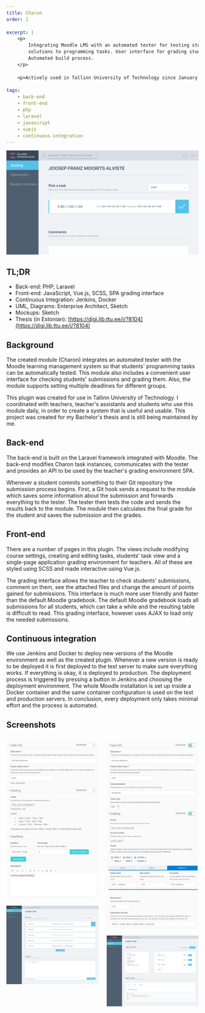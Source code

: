 ```yaml
---
title: Charon
order: 1

excerpt: |
    <p>
        Integrating Moodle LMS with an automated tester for testing students'
        solutions to programming tasks. User interface for grading students.
        Automated build process.
    </p>

    <p>Actively used in Tallinn University of Technology since January 2017.</p>

tags:
    - back-end
    - front-end
    - php
    - laravel
    - javascript
    - vuejs
    - continuous-integration
---
```


<div class="wider-than-container">

![Charon](img/charon.png)

</div>

## TL;DR

* Back-end: PHP, Laravel
* Front-end: JavaScript, Vue.js, SCSS, SPA grading interface
* Continuous Integration: Jenkins, Docker
* UML, Diagrams: Enterprise Architect, Sketch
* Mockups: Sketch
* Thesis (in Estonian): [https://digi.lib.ttu.ee/i/?8104](https://digi.lib.ttu.ee/i/?8104)

## Background

The created module (Charon) integrates an automated tester with the Moodle
learning management system so that students' programming tasks can be
automatically tested. This module also includes a convenient user interface
for checking students' submissions and grading them. Also, the module
supports setting multiple deadlines for different groups.

This plugin was created for use in Tallinn University of Technology. I
coordinated with teachers, teacher's assistants and students who use this
module daily, in order to create a system that is useful and usable. This
project was created for my Bachelor's thesis and is still being maintained
by me.

## Back-end

The back-end is built on the Laravel framework integrated with Moodle.
The back-end modifies Charon task instances, communicates with the tester
and provides an API to be used by the teacher's grading environment SPA.

Whenever a student commits something to their Git repository the submission
process begins. First, a Git hook sends a request to the module which saves
some information about the submission and forwards everything to the tester.
The tester then tests the code and sends the results back to the module.
The module then calculates the final grade for the student and saves the
submission and the grades.

## Front-end

There are a number of pages in this plugin. The views include modifying
course settings, creating and editing tasks, students' task view and
a single-page application grading environment for teachers. All of these
are styled using SCSS and made interactive using Vue.js.

The grading interface allows the teacher to check students'
submissions, comment on them, see the attached files and change the
amount of points gained for submissions. This interface is much
more user friendly and faster than the default Moodle gradebook. The
default Moodle gradebook loads all submissions for all students, which
can take a while and the resulting table is difficult to read. This
grading interface, however uses AJAX to load only the needed submissions.

## Continuous integration

We use Jenkins and Docker to deploy new versions of the Moodle environment
as well as the created plugin. Whenever a new version is ready to be deployed
it is first deployed to the test server to make sure everything works. If
everything is okay, it is deployed to production. The deployment process is
triggered by pressing a button in Jenkins and choosing the deployment
environment. The whole Moodle installation is set up inside a Docker container
and the same container configuration is used on the test and production
servers. In conclusion, every deployment only takes minimal effort and the
process is automated.

## Screenshots

<div class="columns wider-than-container">
<div class="column">

![Charon instance creation form minimal](img/charon-instance-form-minimal.png)

![Grading view for teachers](img/charon-popup-grading-view.png)

</div>
<div class="column">

![Charon instance creation form advanced](img/charon-instance-form-advanced.png)

![One submission view for teachers](img/charon-popup-submission-view.png)

</div>
</div>

